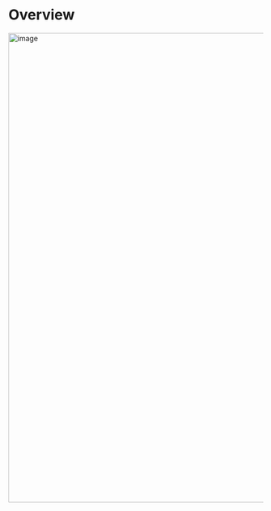 # Overview
<img width="929" alt="image" src="https://github.com/user-attachments/assets/eaf37a2d-f1b3-4e48-b810-163d8ef32e8b">
